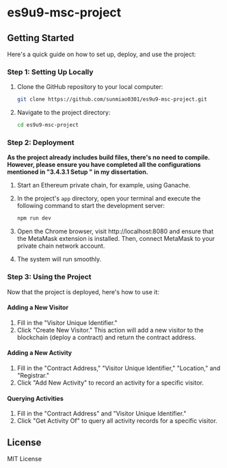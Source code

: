 # es9u9-msc-project

## Getting Started

Here's a quick guide on how to set up, deploy, and use the project:

### Step 1: Setting Up Locally

1. Clone the GitHub repository to your local computer:

   ```bash
   git clone https://github.com/sunmiao0301/es9u9-msc-project.git
   ```

2. Navigate to the project directory:

   ```bash
   cd es9u9-msc-project
   ```

### Step 2: Deployment

**As the project already includes build files, there's no need to compile. However, please ensure you have completed all the configurations mentioned in "3.4.3.1 Setup " in my dissertation.**

1. Start an Ethereum private chain, for example, using Ganache.

2. In the project's `app` directory, open your terminal and execute the following command to start the development server:

   ```bash
   npm run dev
   ```

3. Open the Chrome browser, visit http://localhost:8080 and  ensure that the MetaMask extension is installed. Then, connect MetaMask to your private chain network account.

4. The system will run smoothly.

### Step 3: Using the Project

Now that the project is deployed, here's how to use it:

#### Adding a New Visitor

1. Fill in the "Visitor Unique Identifier."
2. Click "Create New Visitor." This action will add a new visitor to the blockchain (deploy a contract) and return the contract address.

#### Adding a New Activity

1. Fill in the "Contract Address," "Visitor Unique Identifier," "Location," and "Registrar."
2. Click "Add New Activity" to record an activity for a specific visitor.

#### Querying Activities

1. Fill in the "Contract Address" and "Visitor Unique Identifier."
2. Click "Get Activity Of" to query all activity records for a specific visitor.

## License

MIT License